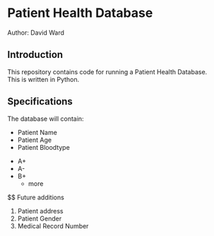 # Patient Health Database

Author: David Ward

## Introduction
This repository contains code for running a Patient Health Database.  
This is written in Python.

## Specifications 
The database will contain:
* Patient Name
* Patient Age
* Patient Bloodtype
 - A+
 - A-
 - B+
    * more

$$ Future additions
1. Patient address
1. Patient Gender
1. Medical Record Number